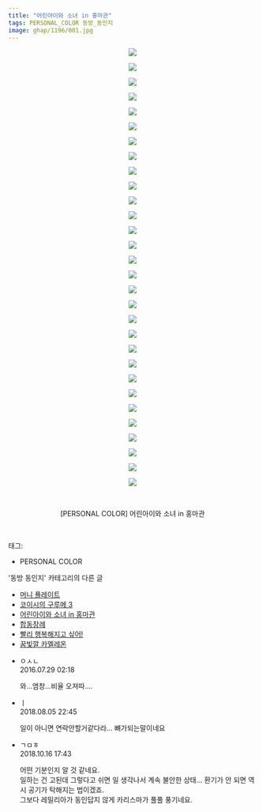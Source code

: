 ```yaml
---
title: "어린아이와 소녀 in 홍마관"
tags: PERSONAL_COLOR 동방_동인지
image: ghap/1196/001.jpg
---
```

<div class="article">
<p style="text-align: center; clear: none; float: none;"><img src="{{ site.nasurl }}/ghap/1196/001.jpg"/></p>
<p style="text-align: center; clear: none; float: none;"><img src="{{ site.nasurl }}/ghap/1196/002.gif"/></p>
<p style="text-align: center; clear: none; float: none;"><img src="{{ site.nasurl }}/ghap/1196/003.jpg"/></p>
<p style="text-align: center; clear: none; float: none;"><img src="{{ site.nasurl }}/ghap/1196/004.jpg"/></p>
<p style="text-align: center; clear: none; float: none;"><img src="{{ site.nasurl }}/ghap/1196/005.jpg"/></p>
<p style="text-align: center; clear: none; float: none;"><img src="{{ site.nasurl }}/ghap/1196/006.jpg"/></p>
<p style="text-align: center; clear: none; float: none;"><img src="{{ site.nasurl }}/ghap/1196/007.jpg"/></p>
<p style="text-align: center; clear: none; float: none;"><img src="{{ site.nasurl }}/ghap/1196/008.jpg"/></p>
<p style="text-align: center; clear: none; float: none;"><img src="{{ site.nasurl }}/ghap/1196/009.jpg"/></p>
<p style="text-align: center; clear: none; float: none;"><img src="{{ site.nasurl }}/ghap/1196/010.jpg"/></p>
<p style="text-align: center; clear: none; float: none;"><img src="{{ site.nasurl }}/ghap/1196/011.jpg"/></p>
<p style="text-align: center; clear: none; float: none;"><img src="{{ site.nasurl }}/ghap/1196/012.jpg"/></p>
<p style="text-align: center; clear: none; float: none;"><img src="{{ site.nasurl }}/ghap/1196/013.jpg"/></p>
<p style="text-align: center; clear: none; float: none;"><img src="{{ site.nasurl }}/ghap/1196/014.jpg"/></p>
<p style="text-align: center; clear: none; float: none;"><img src="{{ site.nasurl }}/ghap/1196/015.jpg"/></p>
<p style="text-align: center; clear: none; float: none;"><img src="{{ site.nasurl }}/ghap/1196/016.jpg"/></p>
<p style="text-align: center; clear: none; float: none;"><img src="{{ site.nasurl }}/ghap/1196/017.jpg"/></p>
<p style="text-align: center; clear: none; float: none;"><img src="{{ site.nasurl }}/ghap/1196/018.jpg"/></p>
<p style="text-align: center; clear: none; float: none;"><img src="{{ site.nasurl }}/ghap/1196/019.jpg"/></p>
<p style="text-align: center; clear: none; float: none;"><img src="{{ site.nasurl }}/ghap/1196/020.jpg"/></p>
<p style="text-align: center; clear: none; float: none;"><img src="{{ site.nasurl }}/ghap/1196/021.jpg"/></p>
<p style="text-align: center; clear: none; float: none;"><img src="{{ site.nasurl }}/ghap/1196/022.jpg"/></p>
<p style="text-align: center; clear: none; float: none;"><img src="{{ site.nasurl }}/ghap/1196/023.jpg"/></p>
<p style="text-align: center; clear: none; float: none;"><img src="{{ site.nasurl }}/ghap/1196/024.jpg"/></p>
<p style="text-align: center; clear: none; float: none;"><img src="{{ site.nasurl }}/ghap/1196/025.jpg"/></p>
<p style="text-align: center; clear: none; float: none;"><img src="{{ site.nasurl }}/ghap/1196/026.jpg"/></p>
<p style="text-align: center; clear: none; float: none;"><img src="{{ site.nasurl }}/ghap/1196/027.jpg"/></p>
<p style="text-align: center; clear: none; float: none;"><img src="{{ site.nasurl }}/ghap/1196/028.jpg"/></p>
<p style="text-align: center; clear: none; float: none;"><img src="{{ site.nasurl }}/ghap/1196/029.jpg"/></p>
<p style="text-align: center; clear: none; float: none;"><img src="{{ site.nasurl }}/ghap/1196/030.jpg"/></p>
<p style="text-align: center; clear: none; float: none;"><br/></p>
<p style="text-align: center; clear: none; float: none;">[PERSONAL COLOR] 어린아이와 소녀 in 홍마관</p>
<p><br/></p>
</div><div class="tagTrail">
<p>태그: </p>
<ul>
<li>PERSONAL COLOR</li>
</ul>
</div><div class="another">
<p>'동방 동인지' 카테고리의 다른 글</p>
<ul>
<li><a href="/2016-07-29-ghap_1198">머니 퓰레이트</a></li>
<li><a href="/2016-07-29-ghap_1197">코이시의 구루메 3</a></li>
<li><a href="/2016-07-29-ghap_1196">어린아이와 소녀 in 홍마관</a></li>
<li><a href="/2016-07-29-ghap_1195">합동장례</a></li>
<li><a href="/2016-07-28-ghap_1194">빨리 행복해지고 싶어!</a></li>
<li><a href="/2016-07-28-ghap_1193">꿈빛깔 카멜레온</a></li>
</ul>
</div><div class="cb_module cb_fluid">
<div class="cb_wrt cb_profile">
<div class="comment">
<ul>
<li class="cb_thumb_off" id="comment14768212">
<div class="cb_comment_area">
<div class="cb_info_area">
<div class="cb_section">
<span class="cb_nick_name">ㅇㅅㄴ</span>
</div>
<div class="cb_section">
<span class="cb_date">2016.07.29 02:18 </span>
</div>
</div>
<div class="cb_dsc_comment">
<p class="cb_dsc">
											와...앰창...비율 오져따....
										</p>
</div>
</div></li>
<li class="cb_thumb_off" id="comment15301470">
<div class="cb_comment_area">
<div class="cb_info_area">
<div class="cb_section">
<span class="cb_nick_name">ㅣ</span>
</div>
<div class="cb_section">
<span class="cb_date">2018.08.05 22:45 </span>
</div>
</div>
<div class="cb_dsc_comment">
<p class="cb_dsc">
											일이 아니면 연락안할거같다라... 뼈가되는말이네요<br/>
</p>
</div>
</div></li>
<li class="cb_thumb_off" id="comment15356620">
<div class="cb_comment_area">
<div class="cb_info_area">
<div class="cb_section">
<span class="cb_nick_name">ㄱㅁㅎ</span>
</div>
<div class="cb_section">
<span class="cb_date">2018.10.16 17:43 </span>
</div>
</div>
<div class="cb_dsc_comment">
<p class="cb_dsc">
											어떤 기분인지 알 것 같네요.<br/>
일하는 건 고된데 그렇다고 쉬면 일 생각나서 계속 불안한 상태... 환기가 안 되면 역시 공기가 탁해지는 법이겠죠.<br/>
그보다 레밀리아가 동인답지 않게 카리스마가 풀풀 풍기네요.<br/>
</p>
</div>
</div></li>
</ul>
</div>
</div><!-- commentList close -->
</div>
<br/>
<p id="refer"></p>
<br/>
